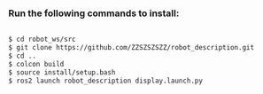 ### Run the following commands to install: 

```bash

$ cd robot_ws/src
$ git clone https://github.com/ZZSZSZSZZ/robot_description.git
$ cd ..
$ colcon build
$ source install/setup.bash
$ ros2 launch robot_description display.launch.py
```
